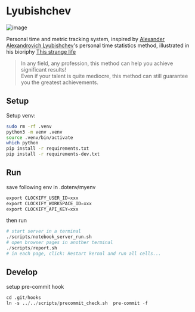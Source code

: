 # Lyubishchev

![image](https://user-images.githubusercontent.com/4377212/226231316-d0e3f8df-8ec7-43d2-a37a-579d730c0721.png)  

Personal time and metric tracking system, inspired by [Alexander Alexandrovich Lyubishchev](https://zh.wikipedia.org/wiki/%E4%BA%9A%E5%8E%86%E5%B1%B1%E5%A4%A7%C2%B7%E4%BA%9A%E5%8E%86%E5%B1%B1%E5%BE%B7%E7%BD%97%E7%BB%B4%E5%A5%87%C2%B7%E6%9F%B3%E6%AF%94%E6%AD%87%E5%A4%AB)'s personal time statistics method, illustrated in his bioriphy [This strange life](https://sudonull.com/post/171201-Granin-This-strange-life) 

> In any field, any profession, this method can help you achieve significant results!   
> Even if your talent is quite mediocre, this method can still guarantee you the greatest achievements.

## Setup

Setup venv:
```sh
sudo rm -rf .venv
python3 -m venv .venv
source .venv/bin/activate
which python
pip install -r requirements.txt
pip install -r requirements-dev.txt
```


## Run 

save following env in .dotenv/myenv

```s
export CLOCKIFY_USER_ID=xxx
export CLOCKIFY_WORKSPACE_ID=xxx
export CLOCKIFY_API_KEY=xxx
```

then run

```s
# start server in a terminal
./scripts/notebook_server_run.sh
# open browser pages in another terminal
./scripts/report.sh
# in each page, click: Restart kernal and run all cells...
```

## Develop

setup pre-commit hook

```s
cd .git/hooks
ln -s ../../scripts/precommit_check.sh  pre-commit -f
```